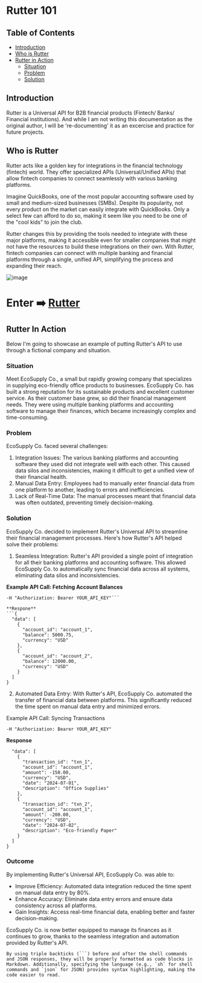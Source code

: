 # Rutter 101

## Table of Contents
- [Introduction](#introduction)
- [Who is Rutter](#who-is-rutter)
- [Rutter in Action](#rutter-in-action)
  - [Situation](#situation)
  - [Problem](#problem)
  - [Solution](#solution)

## Introduction
Rutter is a Universal API for B2B financial products (Fintech/ Banks/ Financial institutions). And while I am not writing this documentation as the original author, I will be 're-documenting' it as an excercise and practice for future projects. 

## Who is Rutter
Rutter acts like a golden key for integrations in the financial technology (fintech) world. They offer specialized APIs (Universal/Unified APIs) that allow fintech companies to connect seamlessly with various banking platforms.

Imagine QuickBooks, one of the most popular accounting software used by small and medium-sized businesses (SMBs). Despite its popularity, not every product on the market can easily integrate with QuickBooks. Only a select few can afford to do so, making it seem like you need to be one of the "cool kids" to join the club.

Rutter changes this by providing the tools needed to integrate with these major platforms, making it accessible even for smaller companies that might not have the resources to build these integrations on their own. With Rutter, fintech companies can connect with multiple banking and financial platforms through a single, unified API, simplifying the process and expanding their reach.

![image](https://github.com/user-attachments/assets/b166e017-f6ac-4d9f-a77b-4d50ee43a31c)

# Enter ➡️ [Rutter](https://www.rutter.com/) 


## Rutter In Action
Below I'm going to showcase an example of putting Rutter's API to use through a fictional company and situation.
### Situation
Meet EcoSupply Co., a small but rapidly growing company that specializes in supplying eco-friendly office products to businesses. EcoSupply Co. has built a strong reputation for its sustainable products and excellent customer service. As their customer base grew, so did their financial management needs. They were using multiple banking platforms and accounting software to manage their finances, which became increasingly complex and time-consuming.

### Problem
EcoSupply Co. faced several challenges:

1. Integration Issues: The various banking platforms and accounting software they used did not integrate well with each other. This caused data silos and inconsistencies, making it difficult to get a unified view of their financial health.
2. Manual Data Entry: Employees had to manually enter financial data from one platform to another, leading to errors and inefficiencies.
3. Lack of Real-Time Data: The manual processes meant that financial data was often outdated, preventing timely decision-making.

### Solution

EcoSupply Co. decided to implement Rutter's Universal API to streamline their financial management processes. Here's how Rutter's API helped solve their problems:
1. Seamless Integration: Rutter's API provided a single point of integration for all their banking platforms and accounting software. This allowed EcoSupply Co. to automatically sync financial data across all systems, eliminating data silos and inconsistencies.

**Example API Call: Fetching Account Balances**

```curl -X GET https://api.rutter.com/v1/accounts/balances \
-H "Authorization: Bearer YOUR_API_KEY"```

**Respone**
```{
  "data": [
    {
      "account_id": "account_1",
      "balance": 5000.75,
      "currency": "USD"
    },
    {
      "account_id": "account_2",
      "balance": 12000.00,
      "currency": "USD"
    }
  ]
}
```
2. Automated Data Entry: With Rutter's API, EcoSupply Co. automated the transfer of financial data between platforms. This significantly reduced the time spent on manual data entry and minimized errors.

Example API Call: Syncing Transactions
```curl -X GET https://api.rutter.com/v1/transactions \
-H "Authorization: Bearer YOUR_API_KEY"
```
**Response**
```{
  "data": [
    {
      "transaction_id": "txn_1",
      "account_id": "account_1",
      "amount": -150.00,
      "currency": "USD",
      "date": "2024-07-01",
      "description": "Office Supplies"
    },
    {
      "transaction_id": "txn_2",
      "account_id": "account_1",
      "amount": -200.00,
      "currency": "USD",
      "date": "2024-07-02",
      "description": "Eco-friendly Paper"
    }
  ]
}
```
### Outcome
By implementing Rutter's Universal API, EcoSupply Co. was able to:

- Improve Efficiency: Automated data integration reduced the time spent on manual data entry by 80%.
- Enhance Accuracy: Eliminate data entry errors and ensure data consistency across all platforms.
- Gain Insights: Access real-time financial data, enabling better and faster decision-making.

EcoSupply Co. is now better equipped to manage its finances as it continues to grow, thanks to the seamless integration and automation provided by Rutter's API.

```
By using triple backticks (```) before and after the shell commands and JSON responses, they will be properly formatted as code blocks in Markdown. Additionally, specifying the language (e.g., `sh` for shell commands and `json` for JSON) provides syntax highlighting, making the code easier to read.
```
